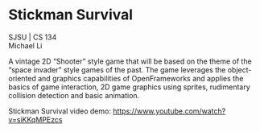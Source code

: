 # Stickman Survival
SJSU | CS 134 </br>
Michael Li </br>

A vintage 2D “Shooter” style game that will be based on the theme of the “space invader” style games of the past. The game leverages the object-oriented and graphics capabilities of OpenFrameworks and applies the basics of game interaction, 2D game graphics using sprites, rudimentary collision detection and basic animation. 

Stickman Survival video demo: https://www.youtube.com/watch?v=siKKqMPEzcs
